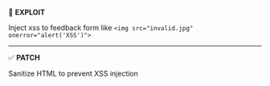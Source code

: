 🚨 **EXPLOIT**

Inject xss to feedback form like `<img src="invalid.jpg" onerror="alert('XSS')">`

---

✅ **PATCH**

Sanitize HTML to prevent XSS injection
